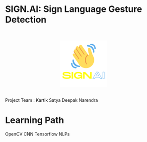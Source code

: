 # SIGN.AI:  Sign Language Gesture Detection 
<br />
<p align="center">
  <img src="docs/logo2.png" width="150">
  <br />
  <br />

Project Team :
Kartik
Satya
Deepak
Narendra

# Learning Path

 OpenCV
 CNN
 Tensorflow
 NLPs
